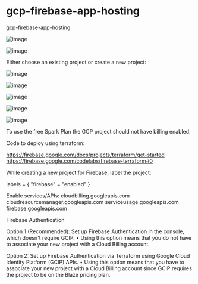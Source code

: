 # gcp-firebase-app-hosting
gcp-firebase-app-hosting

![image](https://github.com/user-attachments/assets/9c2b39c4-5b8d-45f0-bfc9-5cc5f3c9bc3e)

![image](https://github.com/user-attachments/assets/f5316fad-db36-4bd0-b014-770db0cde7f6)

Either choose an existing project or create a new project:

![image](https://github.com/user-attachments/assets/9b72aa22-d5d4-4c20-a2f6-50807f25f852)

![image](https://github.com/user-attachments/assets/d128a0c8-702b-4cf4-a48f-663d5c75d282)

![image](https://github.com/user-attachments/assets/9786c4c4-669a-436d-91fa-69ee04850142)

![image](https://github.com/user-attachments/assets/96e6dcd0-3fa1-4b75-998e-c286d4d3e02e)

![image](https://github.com/user-attachments/assets/5bdf17ca-e7f5-43f3-9e3c-a1b026fde642)

To use the free Spark Plan the GCP project should not have billing enabled.


Code to deploy using terraform:

https://firebase.google.com/docs/projects/terraform/get-started
https://firebase.google.com/codelabs/firebase-terraform#0

While creating a new project for Firebase, label the project:

  labels = {
   "firebase" = "enabled"
  }


Enable services/APIs:
cloudbilling.googleapis.com
cloudresourcemanager.googleapis.com
serviceusage.googleapis.com
firebase.googleapis.com

Firebase Authentication

Option 1 (Recommended): Set up Firebase Authentication in the console, which doesn't require GCIP.
•	Using this option means that you do not have to associate your new project with a Cloud Billing account.

Option 2: Set up Firebase Authentication via Terraform using Google Cloud Identity Platform (GCIP) APIs.
•	Using this option means that you have to associate your new project with a Cloud Billing account since GCIP requires the project to be on the Blaze pricing plan.

